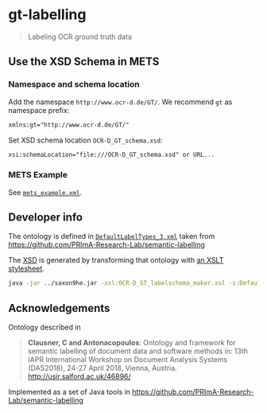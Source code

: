 # gt-labelling

> Labeling OCR ground truth data

## Use the XSD Schema in METS

### Namespace and schema location

Add the namespace `http://www.ocr-d.de/GT/`. We recommend `gt` as namespace prefix:

```xml
xmlns:gt="http://www.ocr-d.de/GT/"
```

Set XSD schema location `OCR-D_GT_schema.xsd`:

```xml
xsi:schemaLocation="file:///OCR-D_GT_schema.xsd" or URL...
```

### METS Example

See [`mets_example.xml`](./example/mets_example.xml).

## Developer info

The ontology is defined in
[`DefaultLabelTypes_3.xml`](./DefaultLabelTypes_3.xml) taken from
https://github.com/PRImA-Research-Lab/semantic-labelling

The [XSD](./OCR-D_GT_schema.xsd) is generated by transforming that ontology with [an XSLT stylesheet](./OCR-D_GT_labelschema_maker.xsl).

```sh
java -jar ../saxon9he.jar -xsl:OCR-D_GT_labelschema_maker.xsl -s:DefaultLabelTypes_3.xml
```


## Acknowledgements

Ontology described in

> **Clausner, C and Antonacopoulos**: Ontology and framework for semantic labelling of document data and software methods in: 13th IAPR International Workshop on Document Analysis Systems (DAS2018), 24-27 April 2018, Vienna, Austria. http://usir.salford.ac.uk/46896/

Implemented as a set of Java tools in https://github.com/PRImA-Research-Lab/semantic-labelling
